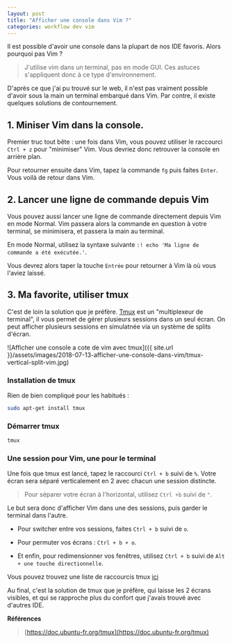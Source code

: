 ```yaml
---
layout: post
title: "Afficher une console dans Vim ?"
categories: workflow dev vim 
---
```


Il est possible d'avoir une console dans la plupart de nos IDE favoris. Alors pourquoi
pas Vim ?


> J'utilise vim dans un terminal, pas en mode GUI. Ces astuces s'appliquent donc à ce
type d'environnement.


D'après ce que j'ai pu trouvé sur le web, il n'est pas vraiment possible d'avoir sous la main
un terminal embarqué dans Vim. Par contre, il existe quelques solutions de contournement. 


## 1. Miniser Vim dans la console. 

Premier truc tout bête : une fois dans Vim, vous pouvez utiliser le raccourci `Ctrl + z` pour
"minimiser" Vim. Vous devriez donc retrouver la console en arrière plan. 

Pour retourner ensuite dans Vim, tapez la commande `fg` puis faites `Enter`. Vous voilà de retour dans
Vim. 

## 2. Lancer une ligne de commande depuis Vim

Vous pouvez aussi lancer une ligne de commande directement depuis Vim en mode Normal.
Vim passera alors la commande en question à votre terminal, se minimisera, et passera la 
main au terminal. 

En mode Normal, utilisez la syntaxe suivante `:! echo 'Ma ligne de commande a été exécutée.'`.

Vous devrez alors taper la touche `Entrée` pour retourner à Vim là où vous l'aviez laissé. 


## 3. Ma favorite, utiliser tmux

C'est de loin la solution que je préfère. [Tmux](https://doc.ubuntu-fr.org/tmux) est un "multiplexeur de terminal", il vous permet de 
gérer plusieurs sessions dans un seul écran. On peut afficher plusieurs sessions en simulatnée via
un système de splits d'écran. 

![Afficher une console a cote de vim avec tmux]({{ site.url }}/assets/images/2018-07-13-afficher-une-console-dans-vim/tmux-vertical-split-vim.jpg)


### Installation de tmux

Rien de bien compliqué pour les habitués :


```bash
sudo apt-get install tmux
```

### Démarrer tmux


```bash
tmux
``` 

### Une session pour Vim, une pour le terminal

Une fois que tmux est lancé, tapez le raccourci `Ctrl + b` suivi de `%`. Votre écran sera séparé verticalement 
en 2 avec chacun une session distincte.

> Pour séparer votre écran à l'horizontal, utilisez `Ctrl +b` suivi de `"`.

Le but sera donc d'afficher Vim dans une des sessions, puis garder le terminal dans l'autre. 

* Pour switcher entre vos sessions, faites `Ctrl + b` suivi de `o`. 

* Pour permuter vos écrans : `Ctrl + b + o`.

* Et enfin, pour redimensionner vos fenêtres, utilisez `Ctrl + b` suivi de `Alt + une touche directionnelle`.

Vous pouvez trouvez une liste de raccourcis tmux [ici](https://doc.ubuntu-fr.org/tmux#les_principaux_raccourcis)


Au final, c'est la solution de tmux que je préfère, qui laisse les 2 écrans visibles, et qui se rapproche plus du confort que j'avais trouvé
avec d'autres IDE.


__Références__

> [https://doc.ubuntu-fr.org/tmux](https://doc.ubuntu-fr.org/tmux)
